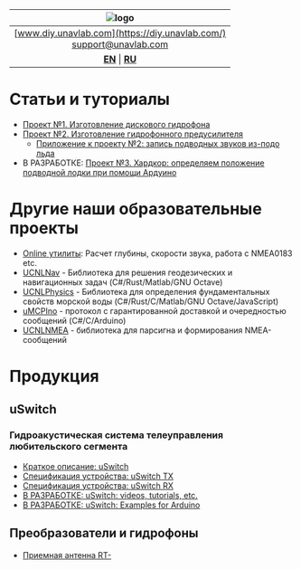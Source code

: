 | ![logo](https://ucnl.github.io/documentation/sm_logo.png) |
| :---: |
| [www.diy.unavlab.com](https://diy.unavlab.com/) <br/> [support@unavlab.com](mailto:support@unavlab.com) |
| [**EN**](README.md) \| [**RU**](README_RU.md) |

# Статьи и туториалы

- [Проект №1. Изготовление дискового гидрофона](/projects/disk_hydrophone/README_RU.md)
- [Проект №2. Изготовление гидрофонного предусилителя](/projects/preamplifier_for_hydrophone/README_RU.md)
  - [Приложение к проекту №2: запись подводных звуков из-подо льда](/projects/recordings_under_ice/README_RU.md)
- В РАЗРАБОТКЕ: [Проект №3. Хардкор: определяем положение подводной лодки при помощи Ардуино]()

# Другие наши образовательные проекты
* [Online утилиты](https://docs.unavlab.com/online_utilities_ru.html): Расчет глубины, скорости звука, работа с NMEA0183 etc.
* [UCNLNav](https://github.com/ucnl/UCNLNav) - Библиотека для решения геодезических и навигационных задач (C#/Rust/Matlab/GNU Octave)
* [UCNLPhysics](https://github.com/ucnl/UCNLPhysics) - Библиотека для определения фундаментальных свойств морской воды (C#/Rust/C/Matlab/GNU Octave/JavaScript)
* [uMCPIno](https://github.com/AlekUnderwater/uMCPIno) - протокол с гарантированной доставкой и очередностью сообщений (C#/C/Arduino)
* [UCNLNMEA](https://github.com/ucnl/UCNLNMEA) - библиотека для парсигна и формирования NMEA-сообщений

# Продукция
## uSwitch
### Гидроакустическая система телеуправления любительского сегмента 
* [Краткое описание: uSwitch](/products/uSwitch/uSwitch_DataBrief_ru.md)
* [Спецификация устройства: uSwitch TX](/products/uSwitch/uSwitch_TX_Specification_ru.md)
* [Спецификация устройства: uSwitch RX](/products/uSwitch/uSwitch_RX_Specification_ru.md)
* [В РАЗРАБОТКЕ: uSwitch: videos, tutorials, etc.](/products/uSwitch/media)
* [В РАЗРАБОТКЕ: uSwitch: Examples for Arduino]()

## Преобразователи и гидрофоны
* [Приемная антенна RT-](/products/transducers/RT_1_d23h03_1_ru.md)
